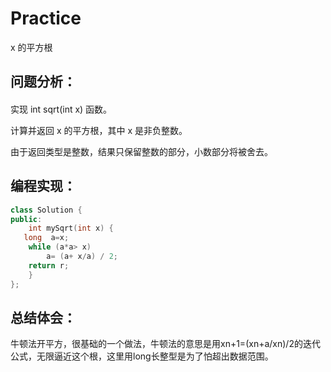 # Practice
x 的平方根
## 问题分析：
#### 
实现 int sqrt(int x) 函数。

计算并返回 x 的平方根，其中 x 是非负整数。

由于返回类型是整数，结果只保留整数的部分，小数部分将被舍去。
## 编程实现：
```C++
class Solution {
public:
    int mySqrt(int x) {
   long  a=x;  
    while (a*a> x)  
        a= (a+ x/a) / 2;  
    return r;  
    }
};
```
## 总结体会：
牛顿法开平方，很基础的一个做法，牛顿法的意思是用xn+1=(xn+a/xn)/2的迭代公式，无限逼近这个根，这里用long长整型是为了怕超出数据范围。